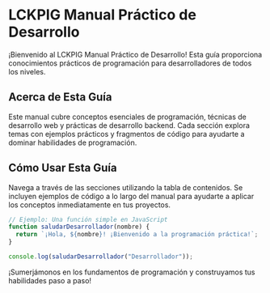 # LCKPIG Manual Práctico de Desarrollo

¡Bienvenido al LCKPIG Manual Práctico de Desarrollo! Esta guía proporciona conocimientos prácticos de programación para desarrolladores de todos los niveles.

## Acerca de Esta Guía

Este manual cubre conceptos esenciales de programación, técnicas de desarrollo web y prácticas de desarrollo backend. Cada sección explora temas con ejemplos prácticos y fragmentos de código para ayudarte a dominar habilidades de programación.

## Cómo Usar Esta Guía

Navega a través de las secciones utilizando la tabla de contenidos. Se incluyen ejemplos de código a lo largo del manual para ayudarte a aplicar los conceptos inmediatamente en tus proyectos.

```javascript
// Ejemplo: Una función simple en JavaScript
function saludarDesarrollador(nombre) {
  return `¡Hola, ${nombre}! ¡Bienvenido a la programación práctica!`;
}

console.log(saludarDesarrollador("Desarrollador"));
```

¡Sumerjámonos en los fundamentos de programación y construyamos tus habilidades paso a paso! 